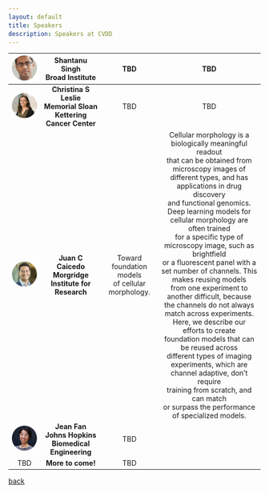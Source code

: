 ```yaml
---
layout: default
title: Speakers
description: Speakers at CVDD
---
```



| ![Shantanu](./shantanu.png) | **Shantanu Singh <br> Broad Institute** | TBD | TBD |
|:-----------------:|:-----------------:|:-----------------:| :-----------------:|
| ![Christina Leslie](./christina.png) | **Christina S Leslie <br> Memorial Sloan Kettering  <br>  Cancer Center** |  TBD | TBD |
| ![Juan Caicedo](./juan.png) | **Juan C Caicedo <br> Morgridge Institute for Research** | Toward foundation models <br> of cellular morphology.| Cellular morphology is a <br> biologically meaningful readout <br> that can be obtained from microscopy images of <br> different types, and has applications in drug discovery <br> and functional genomics. <br> Deep learning models for cellular morphology are often trained <br> for a specific type of microscopy image, such as brightfield <br> or a fluorescent panel with a set number of channels. This makes reusing models <br> from one experiment to another difficult, because the channels do not always match across experiments. <br> Here, we describe our efforts to create <br> foundation models that can be reused across <br> different types of imaging experiments, which are channel adaptive, don’t require <br> training from scratch, and can match <br> or surpass the performance of specialized models.|
| ![Jean Fan](./Jean.png) | **Jean Fan <br> Johns Hopkins <br> Biomedical Engineering** |  TBD |
| TBD | **More to come!** | TBD |

[back](./)

